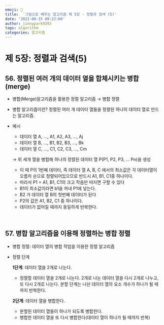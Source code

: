 ```yaml
---
emoji: 🤖
title:  '그림으로 배우는 알고리즘 제 5장 - 정렬과 검색 (5)'
date: '2022-08-15 09:22:00'
author: jinnypark9393
tags: algorithm
categories: 알고리즘
---
```


# 제 5장: 정렬과 검색(5)

## 56. 정렬된 여러 개의 데이터 열을 합체시키는 병합(merge)

- 병합(Merge)알고리즘을 활용한 정렬 알고리즘 → 병합 정렬
- 병합 알고리즘이란? 정렬된 여러 개 데이터 열들을 정렬된 하나의 데이터 열로 만드는 알고리즘.
- 예시
    - 데이터 열 A, …, A1, A2, A3, …, Aj
    - 데이터 열 B, …, B1, B2, B3, …, Bk
    - 데이터 열 C, …, C1, C2, C3, …, Cm
    
    → 위 세개 열을 병합해 하나의 정렬된 데이터 열 P(P1, P2, P3, … Pn)을 생성
    
    - 이 때 P의 1번째 데이터, 즉 데이터 열 A, B, C 에서의 최소값은 각 데이터열이 오름차 순으로 정렬되어있으므로 반드시 A1, B1, C1중 하나이다.
    - 따라서 P1 = A1, B1, C1의 크고 작음만 따지면 구할 수 있다
    - B1이 최소값이라면 b1을 꺼내 P1에 넣는다.
    - B2 가 데이터 열 B의 첫번째 데이터가 된다
    - P2의 값은 A1, B2, C1 중 하나이다.
    - 데이터가 없어질 때까지 동일하게 반복한다.

<br/>

## 57. 병합 알고리즘을 이용해 정렬하는 병합 정렬

- 병합 정렬: 데이터 열의 병합 작업을 이용한 정렬 알고리즘
- 정렬 단계
    
    **1단계**: 데이터 열을 2개로 나눈다.
    
    - 정렬할 데이터 열을 2개로 나눈다. 2개로 나눈 데이터 열을 다시 2개로 나누고, 또 다시 2개로 나눈다. 분할 단계는 나뉜 데이터 열의 요소 개수가 하나가 될 때까지 반복한다.
    
    **2단계**: 데이터 열을 병합한다.
    
    - 분할된 데이터 열들이 하나가 되도록 병합한다.
    - 병합한 데이터 열을 또 다시 병합한다(데이터 열이 하나가 될 때까지 반복)

<br/>